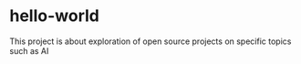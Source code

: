 # hello-world
This project is about exploration of open source projects on specific topics such as AI
